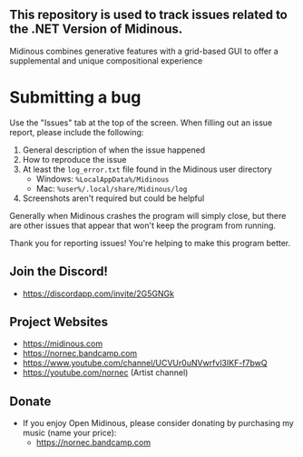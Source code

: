## This repository is used to track issues related to the .NET Version of Midinous.
Midinous combines generative features with a grid-based GUI to offer a supplemental and unique compositional experience

# Submitting a bug
Use the "Issues" tab at the top of the screen.
When filling out an issue report, please include the following:
1) General description of when the issue happened
2) How to reproduce the issue
3) At least the `log_error.txt` file found in the Midinous user directory
   * Windows: `%LocalAppData%/Midinous`
   * Mac: `%user%/.local/share/Midinous/log`
4) Screenshots aren't required but could be helpful

Generally when Midinous crashes the program will simply close, but there are other issues that appear that won't keep the program from running.

Thank you for reporting issues! You're helping to make this program better.

## Join the Discord!

* https://discordapp.com/invite/2G5GNGk

## Project Websites

* https://midinous.com
* https://nornec.bandcamp.com
* https://www.youtube.com/channel/UCVUr0uNVwrfvl3IKF-f7bwQ
* https://youtube.com/nornec (Artist channel)

## Donate

* If you enjoy Open Midinous, please consider donating by purchasing my music (name your price):
    * https://nornec.bandcamp.com
